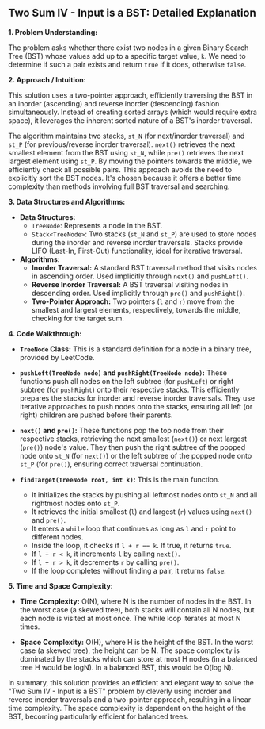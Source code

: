 ## Two Sum IV - Input is a BST: Detailed Explanation

**1. Problem Understanding:**

The problem asks whether there exist two nodes in a given Binary Search Tree (BST) whose values add up to a specific target value, `k`.  We need to determine if such a pair exists and return `true` if it does, otherwise `false`.

**2. Approach / Intuition:**

This solution uses a two-pointer approach, efficiently traversing the BST in an inorder (ascending) and reverse inorder (descending) fashion simultaneously.  Instead of creating sorted arrays (which would require extra space), it leverages the inherent sorted nature of a BST's inorder traversal.

The algorithm maintains two stacks, `st_N` (for next/inorder traversal) and `st_P` (for previous/reverse inorder traversal).  `next()` retrieves the next smallest element from the BST using `st_N`, while `pre()` retrieves the next largest element using `st_P`.  By moving the pointers towards the middle, we efficiently check all possible pairs.  This approach avoids the need to explicitly sort the BST nodes.  It's chosen because it offers a better time complexity than methods involving full BST traversal and searching.

**3. Data Structures and Algorithms:**

* **Data Structures:**
    * `TreeNode`:  Represents a node in the BST.
    * `Stack<TreeNode>`: Two stacks (`st_N` and `st_P`) are used to store nodes during the inorder and reverse inorder traversals.  Stacks provide LIFO (Last-In, First-Out) functionality, ideal for iterative traversal.
* **Algorithms:**
    * **Inorder Traversal:**  A standard BST traversal method that visits nodes in ascending order. Used implicitly through `next()` and `pushLeft()`.
    * **Reverse Inorder Traversal:** A BST traversal visiting nodes in descending order. Used implicitly through `pre()` and `pushRight()`.
    * **Two-Pointer Approach:** Two pointers (`l` and `r`) move from the smallest and largest elements, respectively, towards the middle, checking for the target sum.


**4. Code Walkthrough:**

* **`TreeNode` Class:** This is a standard definition for a node in a binary tree, provided by LeetCode.

* **`pushLeft(TreeNode node)` and `pushRight(TreeNode node)`:** These functions push all nodes on the left subtree (for `pushLeft`) or right subtree (for `pushRight`) onto their respective stacks.  This efficiently prepares the stacks for inorder and reverse inorder traversals.  They use iterative approaches to push nodes onto the stacks, ensuring all left (or right) children are pushed before their parents.

* **`next()` and `pre()`:** These functions pop the top node from their respective stacks, retrieving the next smallest (`next()`) or next largest (`pre()`) node's value.  They then push the right subtree of the popped node onto `st_N` (for `next()`) or the left subtree of the popped node onto `st_P` (for `pre()`), ensuring correct traversal continuation.

* **`findTarget(TreeNode root, int k)`:** This is the main function.
    * It initializes the stacks by pushing all leftmost nodes onto `st_N` and all rightmost nodes onto `st_P`.
    * It retrieves the initial smallest (`l`) and largest (`r`) values using `next()` and `pre()`.
    * It enters a `while` loop that continues as long as `l` and `r` point to different nodes.
    * Inside the loop, it checks if `l + r == k`. If true, it returns `true`.
    * If `l + r < k`, it increments `l` by calling `next()`.
    * If `l + r > k`, it decrements `r` by calling `pre()`.
    * If the loop completes without finding a pair, it returns `false`.


**5. Time and Space Complexity:**

* **Time Complexity:** O(N), where N is the number of nodes in the BST.  In the worst case (a skewed tree), both stacks will contain all N nodes, but each node is visited at most once. The while loop iterates at most N times.

* **Space Complexity:** O(H), where H is the height of the BST.  In the worst case (a skewed tree), the height can be N. The space complexity is dominated by the stacks which can store at most H nodes (in a balanced tree H would be logN).  In a balanced BST, this would be O(log N).


In summary, this solution provides an efficient and elegant way to solve the "Two Sum IV - Input is a BST" problem by cleverly using inorder and reverse inorder traversals and a two-pointer approach, resulting in a linear time complexity.  The space complexity is dependent on the height of the BST,  becoming particularly efficient for balanced trees.
